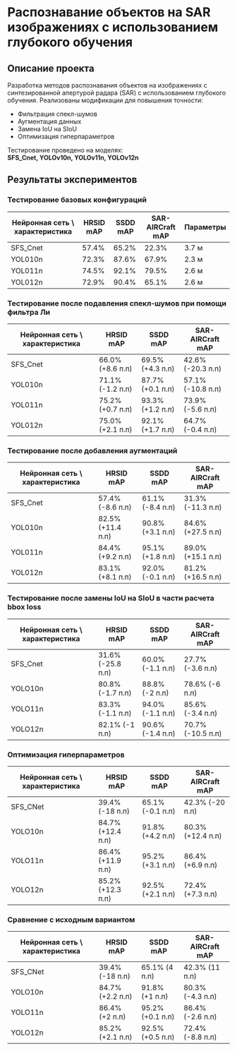# Распознавание объектов на SAR изображениях с использованием глубокого обучения

## Описание проекта
Разработка методов распознавания объектов на изображениях с синтезированной апертурой радара (SAR) с использованием глубокого обучения. Реализованы модификации для повышения точности:
- Фильтрация спекл-шумов
- Аугментация данных
- Замена IoU на SIoU
- Оптимизация гиперпараметров

Тестирование проведено на моделях:  
**SFS_Cnet, YOLOv10n, YOLOv11n, YOLOv12n**

## Результаты экспериментов

### Тестирование базовых конфигураций
| Нейронная сеть \ характеристика | HRSID mAP | SSDD mAP | SAR-AIRCraft mAP | Параметры |
|---|---|---|---|---|
| SFS_Cnet    | 57.4%    | 65.2%    | 22.3%    | 3.7 м   |
| YOL010n    | 72.3%    | 87.6%    | 67.9%    | 2.3 м   |
| YOL011n    | 74.5%    | 92.1%    | 79.5%    | 2.6 м   |
| YOL012n    | 72.9%    | 90.4%    | 65.1%    | 2.6 м   |

### Тестирование после подавления спекл-шумов при помощи фильтра Ли
| Нейронная сеть \ характеристика | HRSID mAP    | SSDD mAP    | SAR-AIRCraft mAP |
|---|---|---|---|
| SFS_Cnet    | 66.0% (+8.6 п.п)    | 69.5% (+4.3 п.п)    | 42.6% (-20.3 п.п)    |
| YOL010n    | 71.1% (-1.2 п.п)    | 87.7% (+0.1 п.п)    | 57.1% (-10.8 п.п)    |
| YOL011n    | 75.2% (+0.7 п.п)    | 93.3% (+1.2 п.п)    | 73.9% (-5.6 п.п)    |
| YOL012n    | 75.0% (+2.1 п.п)    | 92.1% (+1.7 п.п)    | 64.7% (-0.4 п.п)    |

### Тестирование после добавления аугментаций
| Нейронная сеть \ характеристика | HRSID mAP    | SSDD mAP    | SAR-AIRCraft mAP |
|---|---|---|---|
| SFS_Cnet    | 57.4% (-8.6 п.п)    | 61.1% (-8.4 п.п)    | 31.3% (-11.3 п.п)    |
| YOL010n    | 82.5% (+11.4 п.п)    | 90.8% (+3.1 п.п)    | 84.6% (+27.5 п.п)    |
| YOL011n    | 84.4% (+9.2 п.п)    | 95.1% (+1.8 п.п)    | 89.0% (+15.1 п.п)    |
| YOL012n    | 83.1% (+8.1 п.п)    | 92.0% (-0.1 п.п)    | 81.2% (+16.5 п.п)    |

### Тестирование после замены IoU на SIoU в части расчета bbox loss
| Нейронная сеть \ характеристика | HRSID mAP | SSDD mAP | SAR-AIRCraft mAP |
|---|---|---|---|
| SFS_Cnet    | 31.6% (-25.8 п.п)   | 60.0% (-1.1 п.п)   | 27.7% (-3.6 п.п)   |
| YOLO10n    | 80.8% (-1.7 п.п)   | 88.8% (-2 п.п)   | 78.6% (-6 п.п)   |
| YOLO11n    | 83.3% (-1.1 п.п)   | 94.0% (-1.1 п.п)   | 85.6% (-3.4 п.п)   |
| YOLO12n    | 82.1% (-1 п.п)   | 90.6% (-1.4 п.п)   | 70.7% (-10.5 п.п)   |

### Оптимизация гиперпараметров
| Нейронная сеть \ характеристика | HRSID mAP    | SSDD mAP    | SAR-AIRCraft mAP    |
|---|---|---|---|
| SFS_CNet    | 39.4%(-18 п.п)    | 65.1% (-0.1 п.п)    | 42.3% (-20 п.п)    |
| YOLO10n    | 84.7% (+12.4 п.п)    | 91.8% (+4.2 п.п)    | 80.3% (+12.4 п.п)    |
| YOLO11n    | 86.4% (+11.9 п.п)    | 95.2% (+3.1 п.п)    | 86.4% (+6.9 п.п)    |
| YOLO12n    | 85.2% (+12.3 п.п)    | 92.5% (+2.1 п.п)    | 72.4% (+7.3 п.п)    |

### Сравнение с исходным вариантом
| Нейронная сеть \ характеристика | HRSID mAP   | SSDD mAP    | SAR-AIRCraft mAP    |
|---|---|---|---|
| SFS_CNet    | 39.4%(-18 п.п)    | 65.1% (4 п.п)    | 42.3% (11 п.п)    |
| YOLO10n    | 84.7% (+2.2 п.п)    | 91.8% (+1 п.п)    | 80.3% (-4.3 п.п)    |
| YOLO11n    | 86.4% (+2 п.п)    | 95.2% (+0.1 п.п)    | 86.4% (-2.6 п.п)    |
| YOLO12n    | 85.2% (+2.1 п.п)    | 92.5% (+0.5 п.п)    | 72.4% (-8.8 п.п)    |
